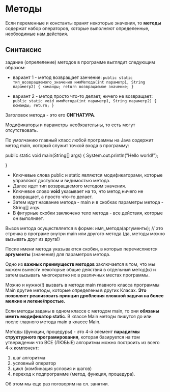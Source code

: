 # Методы 
Если переменные и константы хранят некоторые значения, 
то **методы** содержат  набор операторов, которые выполняют определенные, 
необходимые нам действия.

## Синтаксис
задание (опрелеление) методов в программе выглядит следующим образом:

- вариант 1 - метод возвращает занчение:
`public static тип_возвращяемого_значения имяМетода(int параметр1, String параметр2) {
команды;
return возвращаемое значение;
}`

- вариант 2 - метод просто что-то делает, ничего не возвращает:
`public static void имяМетода(int параметр1, String параметр2) {
команды;
return;
}`

Заголовок метода - это его **СИГНАТУРА**.

Модификаторы и параметры необязательны, то есть могут отсутствовать.

По умолчанию главный класс любой программы на Java содержит метод main, 
который служит точкой входа в программу:

public static void main(String[] args) {
System.out.println("Hello world!");

}

- Ключевые слова public и static являются модификаторами, которые управляют доступом и 
видимостью метода.
- Далее идет тип возвращаемого методом значения. 
- Ключевое слово **void** указывает на то, что метод ничего не возвращает, 
а просто что-то делает.
- Затем идут название метода - main и в скобках параметры метода - String[] args.
- В фигурные скобки заключено тело метода - все действия, которые он выполняет.

Вызов метода осуществляется в форме:
имя_метода(аргументы); // это строчка в програме внутри main или другого метода
(да, методы можно вызывать друг из друга!)

После имени метода указываются скобки, в которых перечисляются **аргументы**
(значения) для параметров метода.

Одно из **важных преимуществ методов** заключается в том, что  мы 
можем вынести некоторые общие действия в отдельный метод(ы) и затем 
вызывать многократно их в различных местах программы.

Можно и нужно(!) вызвать в методе main главного класса программы Main другие методы, 
которые определены в других Класах. **Это позволяет реализовать принцип дробления
сложной задачи на более мелкие и легкие/простые.**

Если методы заданы в одном классе с методом main, то 
они **обязаны иметь модификатор static**.
В классе Main методы пишутся до или после главного метода main в классе Main.

Методы (функции, процедуры) - это 4-й элемент **парадигмы структурного програмирования**,
которая базируется на том утверждении что ВСЕ (ЛЮБЫЕ) алгоритмы можно построить из
всего 4-х компонент:
1. шаг алгоритма
2. условный оператор
3. цикл (комбинация условия и шагов)
4. переход к подпрограмме (метод, функция, процедура).

Об этом мы еще раз поговорим на сл. занятии.
